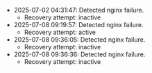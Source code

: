 - 2025-07-02 04:31:47: Detected nginx failure.
  - Recovery attempt: inactive
- 2025-07-08 09:19:57: Detected nginx failure.
  - Recovery attempt: active
- 2025-07-08 09:36:05: Detected nginx failure.
  - Recovery attempt: inactive
- 2025-07-08 09:36:36: Detected nginx failure.
  - Recovery attempt: inactive
